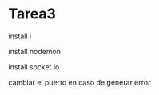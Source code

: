 # Tarea3

install i

install nodemon

install socket.io

cambiar el puerto en caso de generar error
